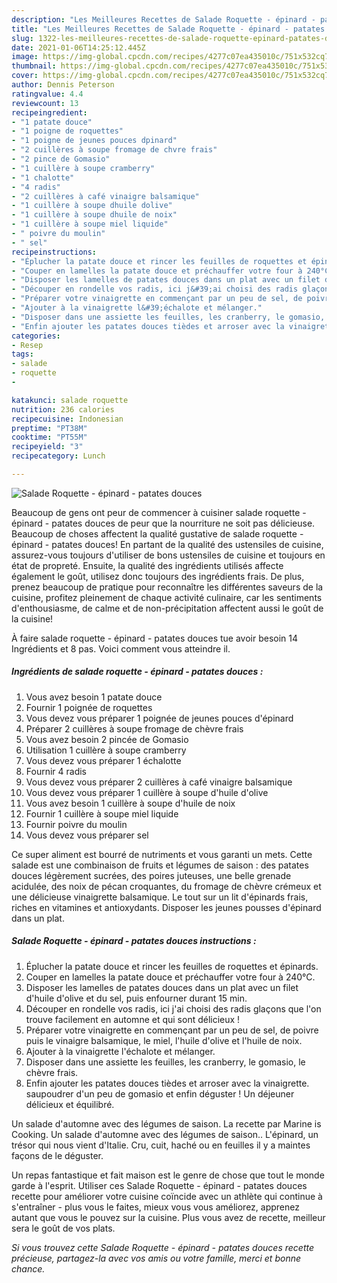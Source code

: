 ```yaml
---
description: "Les Meilleures Recettes de Salade Roquette - épinard - patates douces"
title: "Les Meilleures Recettes de Salade Roquette - épinard - patates douces"
slug: 1322-les-meilleures-recettes-de-salade-roquette-epinard-patates-douces
date: 2021-01-06T14:25:12.445Z
image: https://img-global.cpcdn.com/recipes/4277c07ea435010c/751x532cq70/salade-roquette-epinard-patates-douces-photo-principale-de-la-recette.jpg
thumbnail: https://img-global.cpcdn.com/recipes/4277c07ea435010c/751x532cq70/salade-roquette-epinard-patates-douces-photo-principale-de-la-recette.jpg
cover: https://img-global.cpcdn.com/recipes/4277c07ea435010c/751x532cq70/salade-roquette-epinard-patates-douces-photo-principale-de-la-recette.jpg
author: Dennis Peterson
ratingvalue: 4.4
reviewcount: 13
recipeingredient:
- "1 patate douce"
- "1 poigne de roquettes"
- "1 poigne de jeunes pouces dpinard"
- "2 cuillères à soupe fromage de chvre frais"
- "2 pince de Gomasio"
- "1 cuillère à soupe cramberry"
- "1 chalotte"
- "4 radis"
- "2 cuillères à café vinaigre balsamique"
- "1 cuillère à soupe dhuile dolive"
- "1 cuillère à soupe dhuile de noix"
- "1 cuillère à soupe miel liquide"
- " poivre du moulin"
- " sel"
recipeinstructions:
- "Éplucher la patate douce et rincer les feuilles de roquettes et épinards."
- "Couper en lamelles la patate douce et préchauffer votre four à 240°C."
- "Disposer les lamelles de patates douces dans un plat avec un filet d&#39;huile d&#39;olive et du sel, puis enfourner durant 15 min."
- "Découper en rondelle vos radis, ici j&#39;ai choisi des radis glaçons que l&#39;on trouve facilement en automne et qui sont délicieux !"
- "Préparer votre vinaigrette en commençant par un peu de sel, de poivre puis le vinaigre balsamique, le miel, l&#39;huile d&#39;olive et l&#39;huile de noix."
- "Ajouter à la vinaigrette l&#39;échalote et mélanger."
- "Disposer dans une assiette les feuilles, les cranberry, le gomasio, le chèvre frais."
- "Enfin ajouter les patates douces tièdes et arroser avec la vinaigrette. saupoudrer d&#39;un peu de gomasio et enfin déguster ! Un déjeuner délicieux et équilibré."
categories:
- Resep
tags:
- salade
- roquette
- 

katakunci: salade roquette  
nutrition: 236 calories
recipecuisine: Indonesian
preptime: "PT38M"
cooktime: "PT55M"
recipeyield: "3"
recipecategory: Lunch

---
```



![Salade Roquette - épinard - patates douces](https://img-global.cpcdn.com/recipes/4277c07ea435010c/751x532cq70/salade-roquette-epinard-patates-douces-photo-principale-de-la-recette.jpg)

Beaucoup de gens ont peur de commencer à cuisiner salade roquette - épinard - patates douces de peur que la nourriture ne soit pas délicieuse. Beaucoup de choses affectent la qualité gustative de salade roquette - épinard - patates douces! En partant de la qualité des ustensiles de cuisine, assurez-vous toujours d'utiliser de bons ustensiles de cuisine et toujours en état de propreté. Ensuite, la qualité des ingrédients utilisés affecte également le goût, utilisez donc toujours des ingrédients frais. De plus, prenez beaucoup de pratique pour reconnaître les différentes saveurs de la cuisine, profitez pleinement de chaque activité culinaire, car les sentiments d'enthousiasme, de calme et de non-précipitation affectent aussi le goût de la cuisine!

<!--inarticleads1-->

À faire salade roquette - épinard - patates douces tue avoir besoin 14 Ingrédients et 8 pas. Voici comment vous atteindre il.

##### Ingrédients de salade roquette - épinard - patates douces :

1. Vous avez besoin 1 patate douce
1. Fournir 1 poignée de roquettes
1. Vous devez vous préparer 1 poignée de jeunes pouces d&#39;épinard
1. Préparer 2 cuillères à soupe fromage de chèvre frais
1. Vous avez besoin 2 pincée de Gomasio
1. Utilisation 1 cuillère à soupe cramberry
1. Vous devez vous préparer 1 échalotte
1. Fournir 4 radis
1. Vous devez vous préparer 2 cuillères à café vinaigre balsamique
1. Vous devez vous préparer 1 cuillère à soupe d&#39;huile d&#39;olive
1. Vous avez besoin 1 cuillère à soupe d&#39;huile de noix
1. Fournir 1 cuillère à soupe miel liquide
1. Fournir  poivre du moulin
1. Vous devez vous préparer  sel


Ce super aliment est bourré de nutriments et vous garanti un mets. Cette salade est une combinaison de fruits et légumes de saison : des patates douces légèrement sucrées, des poires juteuses, une belle grenade acidulée, des noix de pécan croquantes, du fromage de chèvre crémeux et une délicieuse vinaigrette balsamique. Le tout sur un lit d&#39;épinards frais, riches en vitamines et antioxydants. Disposer les jeunes pousses d&#39;épinard dans un plat. 

<!--inarticleads2-->

##### Salade Roquette - épinard - patates douces instructions :

1. Éplucher la patate douce et rincer les feuilles de roquettes et épinards.
1. Couper en lamelles la patate douce et préchauffer votre four à 240°C.
1. Disposer les lamelles de patates douces dans un plat avec un filet d&#39;huile d&#39;olive et du sel, puis enfourner durant 15 min.
1. Découper en rondelle vos radis, ici j&#39;ai choisi des radis glaçons que l&#39;on trouve facilement en automne et qui sont délicieux !
1. Préparer votre vinaigrette en commençant par un peu de sel, de poivre puis le vinaigre balsamique, le miel, l&#39;huile d&#39;olive et l&#39;huile de noix.
1. Ajouter à la vinaigrette l&#39;échalote et mélanger.
1. Disposer dans une assiette les feuilles, les cranberry, le gomasio, le chèvre frais.
1. Enfin ajouter les patates douces tièdes et arroser avec la vinaigrette. saupoudrer d&#39;un peu de gomasio et enfin déguster ! Un déjeuner délicieux et équilibré.


Un salade d&#39;automne avec des légumes de saison. La recette par Marine is Cooking. Un salade d&#39;automne avec des légumes de saison.. L&#39;épinard, un trésor qui nous vient d&#39;Italie. Cru, cuit, haché ou en feuilles il y a maintes façons de le déguster. 

<!--inarticleads1-->

<p>
Un repas fantastique et fait maison est le genre de chose que tout le monde garde à l'esprit. Utiliser ces Salade Roquette - épinard - patates douces recette pour améliorer votre cuisine coïncide avec un athlète qui continue à s'entraîner - plus vous le faites, mieux vous vous améliorez, apprenez autant que vous le pouvez sur la cuisine. Plus vous avez de recette, meilleur sera le goût de vos plats.
</p>

<p>
<i>Si vous trouvez cette Salade Roquette - épinard - patates douces recette précieuse, partagez-la avec vos amis ou votre famille, merci et bonne chance.</i>
</p>
